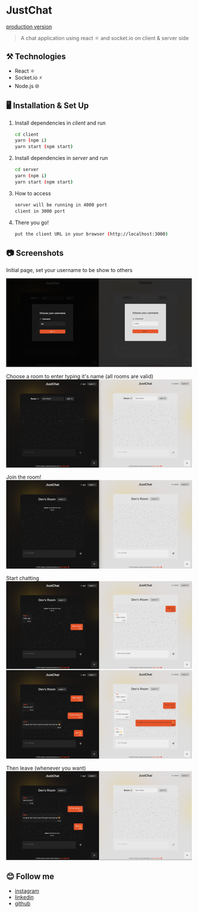 # JustChat

<a href="https://react-chat-socket-io.vercel.app/">production version</a>

> A chat application using react ⚛️ and socket.io on client &amp; server side


## ⚒️ Technologies

- React ⚛️
- Socket.io ⚡
- Node.js 🌐

## 🖥️ Installation & Set Up

1. Install dependencies in *client* and run

   ```sh
   cd client
   yarn (npm i)
   yarn start (npm start)
   ```

2. Install dependencies in *server* and run

   ```sh
   cd server
   yarn (npm i)
   yarn start (npm start)
   ```

3. How to access

   ```sh
   server will be running in 4000 port
   client in 3000 port
   ```

4. There you go!

   ```sh
   put the client URL in your browser (http://localhost:3000)
   ```

## 📷 Screenshots

Initial page, set your username to be show to others

<img src="./screenshots/username.png"/>

Choose a room to enter typing it's name (all rooms are valid)
<img src="./screenshots/room.png"/>

Join the room!
<img src="./screenshots/join-room.png"/>

Start chatting
<img src="./screenshots/chatting.png"/>
<img src="./screenshots/chatting-2.png"/>

Then leave (whenever you want)
<img src="./screenshots/leaving-room.png"/>

## 😊 Follow me
- <a href="https://www.instagram.com/igorxavi_/">instagram</a>
- <a href="https://www.linkedin.com/in/igorxavierdasilva/">linkedin</a>
- <a href="https://github.com/igorxaviers">github</a>
